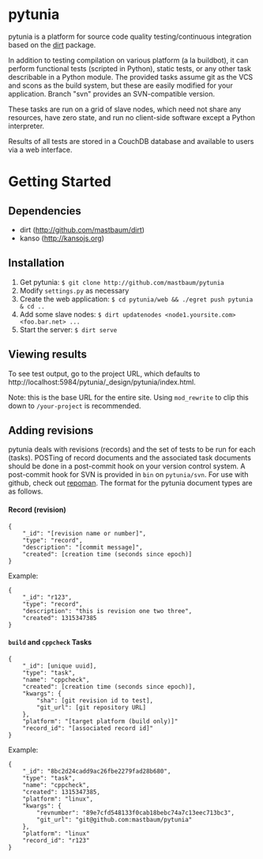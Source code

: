 pytunia
========
pytunia is a platform for source code quality testing/continuous integration based on the [dirt](http://github.com/mastbaum/dirt) package.

In addition to testing compilation on various platform (a la buildbot), it can perform functional tests (scripted in Python), static tests, or any other task describable in a Python module. The provided tasks assume git as the VCS and scons as the build system, but these are easily modified for your application. Branch "svn" provides an SVN-compatible version.

These tasks are run on a grid of slave nodes, which need not share any resources, have zero state, and run no client-side software except a Python interpreter.

Results of all tests are stored in a CouchDB database and available to users via a web interface.

Getting Started
===============
Dependencies
------------

* dirt (http://github.com/mastbaum/dirt)
* kanso (http://kansojs.org)

Installation
------------

1. Get pytunia: `$ git clone http://github.com/mastbaum/pytunia`
2. Modify `settings.py` as necessary
3. Create the web application: `$ cd pytunia/web && ./egret push pytunia & cd ..`
4. Add some slave nodes: `$ dirt updatenodes <node1.yoursite.com> <foo.bar.net> ...`
5. Start the server: `$ dirt serve`

Viewing results
---------------

To see test output, go to the project URL, which defaults to http://localhost:5984/pytunia/_design/pytunia/index.html.

Note: this is the base URL for the entire site. Using `mod_rewrite` to clip this down to `/your-project` is recommended.

Adding revisions
----------------

pytunia deals with revisions (records) and the set of tests to be run for each (tasks). POSTing of record documents and the associated task documents should be done in a post-commit hook on your version control system. A post-commit hook for SVN is provided in `bin` on `pytunia/svn`. For use with github, check out [repoman](http://github.com/mastbaum/repoman). The format for the pytunia document types are as follows.

#### Record (revision) ####

    {
        "_id": "[revision name or number]",
        "type": "record",
        "description": "[commit message]",
        "created": [creation time (seconds since epoch)]
    }

Example:

    {
        "_id": "r123",
        "type": "record",
        "description": "this is revision one two three",
        "created": 1315347385
    }

#### `build` and `cppcheck` Tasks ####

    {
        "_id": [unique uuid],
        "type": "task",
        "name": "cppcheck",
        "created": [creation time (seconds since epoch)],
        "kwargs": {
            "sha": [git revision id to test],
            "git_url": [git repository URL]
        },
        "platform": "[target platform (build only)]"
        "record_id": "[associated record id]"
    }

Example:

    {
        "_id": "8bc2d24cadd9ac26fbe2279fad28b680",
        "type": "task",
        "name": "cppcheck",
        "created": 1315347385,
        "platform": "linux",
        "kwargs": {
            "revnumber": "89e7cfd548133f0cab18bebc74a7c13eec713bc3",
            "git_url": "git@github.com:mastbaum/pytunia"
        },
        "platform": "linux"
        "record_id": "r123"
    }

